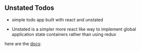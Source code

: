 ## Unstated Todos

- simple todo app built with react and unstated

- Unstated is a simpler more react like way to implement global application state containers rather than using redux

here are the [docs](https://github.com/jamiebuilds/unstated):

